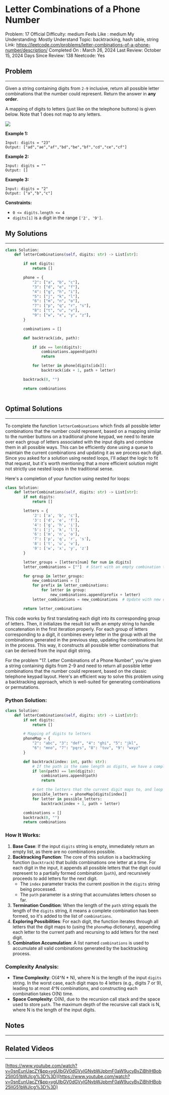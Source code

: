 # Letter Combinations of a Phone Number

Problem: 17
Official Difficulty: medium
Feels Like : medium
My Understanding: Mostly Understand
Topic: backtracking, hash table, string
Link: https://leetcode.com/problems/letter-combinations-of-a-phone-number/description/
Completed On : March 26, 2024
Last Review: October 15, 2024
Days Since Review: 138
Neetcode: Yes

## Problem

---

Given a string containing digits from `2-9` inclusive, return all possible letter combinations that the number could represent. Return the answer in **any order**.

A mapping of digits to letters (just like on the telephone buttons) is given below. Note that 1 does not map to any letters.

![](https://assets.leetcode.com/uploads/2022/03/15/1200px-telephone-keypad2svg.png)

**Example 1:**

```
Input: digits = "23"
Output: ["ad","ae","af","bd","be","bf","cd","ce","cf"]
```

**Example 2:**

```
Input: digits = ""
Output: []
```

**Example 3:**

```
Input: digits = "2"
Output: ["a","b","c"]
```

**Constraints:**

- `0 <= digits.length <= 4`
- `digits[i]` is a digit in the range `['2', '9']`.

## My Solutions

---

```python
class Solution:
    def letterCombinations(self, digits: str) -> List[str]:

        if not digits:
            return []

        phone = {
            "2": ["a", "b", "c"],
            "3": ["d", "e", "f"],
            "4": ["g", "h", "i"],
            "5": ["j", "k", "l"],
            "6": ["m", "n", "o"],
            "7": ["p", "q", "r", "s"],
            "8": ["t", "u", "v"],
            "9": ["w", "x", "y", "z"],
        }

        combinations = []

        def backtrack(idx, path):

            if idx == len(digits):
                combinations.append(path)
                return

            for letter in phone[digits[idx]]:
                backtrack(idx + 1, path + letter)

        backtrack(0, "")

        return combinations

```

```python

```

## Optimal Solutions

---

To complete the function `letterCombinations` which finds all possible letter combinations that the number could represent, based on a mapping similar to the number buttons on a traditional phone keypad, we need to iterate over each group of letters associated with the input digits and combine them in all possible ways. This can be efficiently done using a queue to maintain the current combinations and updating it as we process each digit. Since you asked for a solution using nested loops, I'll adapt the logic to fit that request, but it's worth mentioning that a more efficient solution might not strictly use nested loops in the traditional sense.

Here's a completion of your function using nested for loops:

```python
class Solution:
    def letterCombinations(self, digits: str) -> List[str]:
        if not digits:
            return []

        letters = {
            '2': ['a', 'b', 'c'],
            '3': ['d', 'e', 'f'],
            '4': ['g', 'h', 'i'],
            '5': ['j', 'k', 'l'],
            '6': ['m', 'n', 'o'],
            '7': ['p', 'q', 'r', 's'],
            '8': ['t', 'u', 'v'],
            '9': ['w', 'x', 'y', 'z']
        }

        letter_groups = [letters[num] for num in digits]
        letter_combinations = [""]  # Start with an empty combination to build upon

        for group in letter_groups:
            new_combinations = []
            for prefix in letter_combinations:
                for letter in group:
                    new_combinations.append(prefix + letter)
            letter_combinations = new_combinations  # Update with new combinations

        return letter_combinations
```

This code works by first translating each digit into its corresponding group of letters. Then, it initializes the result list with an empty string to handle concatenation in the first iteration properly. For each group of letters corresponding to a digit, it combines every letter in the group with all the combinations generated in the previous step, updating the combinations list in the process. This way, it constructs all possible letter combinations that can be derived from the input digit string.

For the problem "17. Letter Combinations of a Phone Number", you're given a string containing digits from 2-9 and need to return all possible letter combinations that the number could represent, based on the classic telephone keypad layout. Here's an efficient way to solve this problem using a backtracking approach, which is well-suited for generating combinations or permutations.

### Python Solution:

```python
class Solution:
    def letterCombinations(self, digits: str) -> List[str]:
        if not digits:
            return []

        # Mapping of digits to letters
        phoneMap = {
            "2": "abc", "3": "def", "4": "ghi", "5": "jkl",
            "6": "mno", "7": "pqrs", "8": "tuv", "9": "wxyz"
        }

        def backtrack(index: int, path: str):
            # If the path is the same length as digits, we have a complete combination
            if len(path) == len(digits):
                combinations.append(path)
                return

            # Get the letters that the current digit maps to, and loop through them
            possible_letters = phoneMap[digits[index]]
            for letter in possible_letters:
                backtrack(index + 1, path + letter)

        combinations = []
        backtrack(0, "")
        return combinations

```

### How It Works:

1. **Base Case**: If the input `digits` string is empty, immediately return an empty list, as there are no combinations possible.
2. **Backtracking Function**: The core of this solution is a backtracking function (`backtrack`) that builds combinations one letter at a time. For each digit in the input, it appends all possible letters that the digit could represent to a partially formed combination (`path`), and recursively proceeds to add letters for the next digit.
    - The `index` parameter tracks the current position in the `digits` string being processed.
    - The `path` parameter is a string that accumulates letters chosen so far.
3. **Termination Condition**: When the length of the `path` string equals the length of the `digits` string, it means a complete combination has been formed, so it's added to the list of `combinations`.
4. **Exploring Possibilities**: For each digit, the function iterates through all letters that the digit maps to (using the `phoneMap` dictionary), appending each letter to the current path and recursing to add letters for the next digit.
5. **Combination Accumulation**: A list named `combinations` is used to accumulate all valid combinations generated by the backtracking process.

### Complexity Analysis:

- **Time Complexity**: O(4^N * N), where N is the length of the input `digits` string. In the worst case, each digit maps to 4 letters (e.g., digits 7 or 9), leading to at most 4^N combinations, and constructing each combination takes O(N) time.
- **Space Complexity**: O(N), due to the recursion call stack and the space used to store `path`. The maximum depth of the recursive call stack is N, where N is the length of the input digits.

## Notes

---

 

## Related Videos

---

[https://www.youtube.com/watch?v=0snEunUacZY&pp=ygUlbGV0dGVyIGNvbWJpbmF0aW9ucyBvZiBhIHBob25lIG51bWJlcg%3D%3D](https://www.youtube.com/watch?v=0snEunUacZY&pp=ygUlbGV0dGVyIGNvbWJpbmF0aW9ucyBvZiBhIHBob25lIG51bWJlcg%3D%3D)